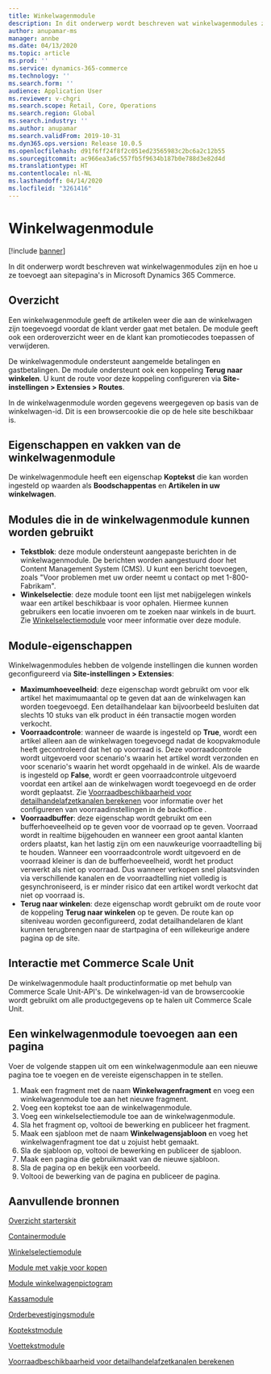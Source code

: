 ```yaml
---
title: Winkelwagenmodule
description: In dit onderwerp wordt beschreven wat winkelwagenmodules zijn en hoe u ze toevoegt aan sitepagina's in Microsoft Dynamics 365 Commerce.
author: anupamar-ms
manager: annbe
ms.date: 04/13/2020
ms.topic: article
ms.prod: ''
ms.service: dynamics-365-commerce
ms.technology: ''
ms.search.form: ''
audience: Application User
ms.reviewer: v-chgri
ms.search.scope: Retail, Core, Operations
ms.search.region: Global
ms.search.industry: ''
ms.author: anupamar
ms.search.validFrom: 2019-10-31
ms.dyn365.ops.version: Release 10.0.5
ms.openlocfilehash: d91f6ff24f8f2c051ed23565983c2bc6a2c12b55
ms.sourcegitcommit: ac966ea3a6c557fb5f9634b187b0e788d3e82d4d
ms.translationtype: HT
ms.contentlocale: nl-NL
ms.lasthandoff: 04/14/2020
ms.locfileid: "3261416"
---
```

# <a name="cart-module"></a>Winkelwagenmodule

[!include [banner](includes/banner.md)]

In dit onderwerp wordt beschreven wat winkelwagenmodules zijn en hoe u ze toevoegt aan sitepagina's in Microsoft Dynamics 365 Commerce.

## <a name="overview"></a>Overzicht

Een winkelwagenmodule geeft de artikelen weer die aan de winkelwagen zijn toegevoegd voordat de klant verder gaat met betalen. De module geeft ook een orderoverzicht weer en de klant kan promotiecodes toepassen of verwijderen.

De winkelwagenmodule ondersteunt aangemelde betalingen en gastbetalingen. De module ondersteunt ook een koppeling **Terug naar winkelen**. U kunt de route voor deze koppeling configureren via **Site-instellingen \> Extensies \> Routes**.

In de winkelwagenmodule worden gegevens weergegeven op basis van de winkelwagen-id. Dit is een browsercookie die op de hele site beschikbaar is.

## <a name="cart-module-properties-and-slots"></a>Eigenschappen en vakken van de winkelwagenmodule

De winkelwagenmodule heeft een eigenschap **Koptekst** die kan worden ingesteld op waarden als **Boodschappentas** en **Artikelen in uw winkelwagen**. 

## <a name="modules-that-can-be-used-in-a-cart-module"></a>Modules die in de winkelwagenmodule kunnen worden gebruikt

- **Tekstblok**: deze module ondersteunt aangepaste berichten in de winkelwagenmodule. De berichten worden aangestuurd door het Content Management System (CMS). U kunt een bericht toevoegen, zoals "Voor problemen met uw order neemt u contact op met 1-800-Fabrikam".
- **Winkelselectie**: deze module toont een lijst met nabijgelegen winkels waar een artikel beschikbaar is voor ophalen. Hiermee kunnen gebruikers een locatie invoeren om te zoeken naar winkels in de buurt. Zie [Winkelselectiemodule](store-selector.md) voor meer informatie over deze module.


## <a name="module-properties"></a>Module-eigenschappen

Winkelwagenmodules hebben de volgende instellingen die kunnen worden geconfigureerd via **Site-instellingen \> Extensies**:

- **Maximumhoeveelheid**: deze eigenschap wordt gebruikt om voor elk artikel het maximumaantal op te geven dat aan de winkelwagen kan worden toegevoegd. Een detailhandelaar kan bijvoorbeeld besluiten dat slechts 10 stuks van elk product in één transactie mogen worden verkocht.
- **Voorraadcontrole**: wanneer de waarde is ingesteld op **True**, wordt een artikel alleen aan de winkelwagen toegevoegd nadat de koopvakmodule heeft gecontroleerd dat het op voorraad is. Deze voorraadcontrole wordt uitgevoerd voor scenario's waarin het artikel wordt verzonden en voor scenario's waarin het wordt opgehaald in de winkel. Als de waarde is ingesteld op **False**, wordt er geen voorraadcontrole uitgevoerd voordat een artikel aan de winkelwagen wordt toegevoegd en de order wordt geplaatst. Zie [Voorraadbeschikbaarheid voor detailhandelafzetkanalen berekenen](calculated-inventory-retail-channels.md) voor informatie over het configureren van voorraadinstellingen in de backoffice .
- **Voorraadbuffer**: deze eigenschap wordt gebruikt om een bufferhoeveelheid op te geven voor de voorraad op te geven. Voorraad wordt in realtime bijgehouden en wanneer een groot aantal klanten orders plaatst, kan het lastig zijn om een nauwkeurige voorraadtelling bij te houden. Wanneer een voorraadcontrole wordt uitgevoerd en de voorraad kleiner is dan de bufferhoeveelheid, wordt het product verwerkt als niet op voorraad. Dus wanneer verkopen snel plaatsvinden via verschillende kanalen en de voorraadtelling niet volledig is gesynchroniseerd, is er minder risico dat een artikel wordt verkocht dat niet op voorraad is.
- **Terug naar winkelen**: deze eigenschap wordt gebruikt om de route voor de koppeling **Terug naar winkelen** op te geven. De route kan op siteniveau worden geconfigureerd, zodat detailhandelaren de klant kunnen terugbrengen naar de startpagina of een willekeurige andere pagina op de site.

## <a name="commerce-scale-unit-interaction"></a>Interactie met Commerce Scale Unit

De winkelwagenmodule haalt productinformatie op met behulp van Commerce Scale Unit-API's. De winkelwagen-id van de browsercookie wordt gebruikt om alle productgegevens op te halen uit Commerce Scale Unit.

## <a name="add-a-cart-module-to-a-page"></a>Een winkelwagenmodule toevoegen aan een pagina

Voer de volgende stappen uit om een winkelwagenmodule aan een nieuwe pagina toe te voegen en de vereiste eigenschappen in te stellen.

1. Maak een fragment met de naam **Winkelwagenfragment** en voeg een winkelwagenmodule toe aan het nieuwe fragment.
1. Voeg een koptekst toe aan de winkelwagenmodule.
1. Voeg een winkelselectiemodule toe aan de winkelwagenmodule.
1. Sla het fragment op, voltooi de bewerking en publiceer het fragment.
1. Maak een sjabloon met de naam **Winkelwagensjabloon** en voeg het winkelwagenfragment toe dat u zojuist hebt gemaakt.
1. Sla de sjabloon op, voltooi de bewerking en publiceer de sjabloon.
1. Maak een pagina die gebruikmaakt van de nieuwe sjabloon.
1. Sla de pagina op en bekijk een voorbeeld.
1. Voltooi de bewerking van de pagina en publiceer de pagina.

## <a name="additional-resources"></a>Aanvullende bronnen

[Overzicht starterskit](starter-kit-overview.md)

[Containermodule](add-container-module.md)

[Winkelselectiemodule](store-selector.md)

[Module met vakje voor kopen](add-buy-box.md)

[Module winkelwagenpictogram](cart-icon-module.md)

[Kassamodule](add-checkout-module.md)

[Orderbevestigingsmodule](order-confirmation-module.md)

[Koptekstmodule](author-header-module.md)

[Voettekstmodule](author-footer-module.md)

[Voorraadbeschikbaarheid voor detailhandelafzetkanalen berekenen](calculated-inventory-retail-channels.md)
